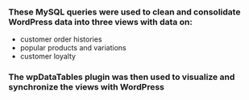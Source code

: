 ### These MySQL queries were used to clean and consolidate WordPress data into three views with data on:
<ul>
  <li>customer order histories</li>
  <li>popular products and variations</li>
  <li>customer loyalty</li>
</ul>

### The wpDataTables plugin was then used to visualize and synchronize the views with WordPress
